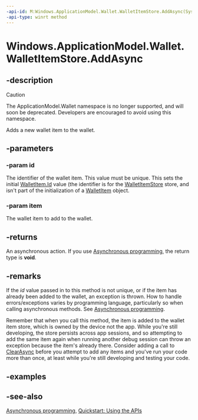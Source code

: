 ```yaml
---
-api-id: M:Windows.ApplicationModel.Wallet.WalletItemStore.AddAsync(System.String,Windows.ApplicationModel.Wallet.WalletItem)
-api-type: winrt method
---
```


<!-- Method syntax
public Windows.Foundation.IAsyncAction AddAsync(System.String id, Windows.ApplicationModel.Wallet.WalletItem item)
-->

# Windows.ApplicationModel.Wallet.WalletItemStore.AddAsync

## -description
> [!CAUTION]
> The ApplicationModel.Wallet namespace is no longer supported, and will soon be deprecated. Developers are encouraged to avoid using this namespace.

Adds a new wallet item to the wallet.

## -parameters
### -param id
The identifier of the wallet item. This value must be unique. This sets the initial [WalletItem.Id](walletitem_id.md) value (the identifier is for the [WalletItemStore](walletitemstore.md) store, and isn't part of the initialization of a [WalletItem](walletitem.md) object.

### -param item
The wallet item to add to the wallet.

## -returns
An asynchronous action. If you use [Asynchronous programming](/windows/uwp/threading-async/asynchronous-programming-universal-windows-platform-apps), the return type is **void**.

## -remarks
If the *id* value passed in to this method is not unique, or if the item has already been added to the wallet, an exception is thrown. How to handle errors/exceptions varies by programming language, particularly so when calling asynchronous methods. See [Asynchronous programming](/windows/uwp/threading-async/asynchronous-programming-universal-windows-platform-apps).

Remember that when you call this method, the item is added to the wallet item store, which is owned by the device not the app. While you're still developing, the store persists across app sessions, and so attempting to add the same item again when running another debug session can throw an exception because the item's already there. Consider adding a call to [ClearAsync](walletitemstore_clearasync_1031039026.md) before you attempt to add any items and you've run your code more than once, at least while you're still developing and testing your code.

## -examples

## -see-also
[Asynchronous programming](/windows/uwp/threading-async/asynchronous-programming-universal-windows-platform-apps), [Quickstart: Using the   APIs](/previous-versions/windows/apps/dn631257(v=win.10))

